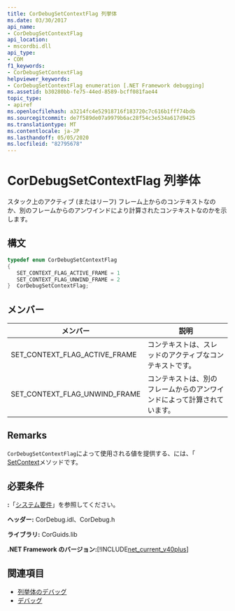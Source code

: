 ```yaml
---
title: CorDebugSetContextFlag 列挙体
ms.date: 03/30/2017
api_name:
- CorDebugSetContextFlag
api_location:
- mscordbi.dll
api_type:
- COM
f1_keywords:
- CorDebugSetContextFlag
helpviewer_keywords:
- CorDebugSetContextFlag enumeration [.NET Framework debugging]
ms.assetid: b30280bb-fe75-44ed-8589-bcff081fae44
topic_type:
- apiref
ms.openlocfilehash: a3214fc4e52918716f183720c7c616b1fff74bdb
ms.sourcegitcommit: de7f589de07a9979b6ac28f54c3e534a617d9425
ms.translationtype: MT
ms.contentlocale: ja-JP
ms.lasthandoff: 05/05/2020
ms.locfileid: "82795678"
---
```

# <a name="cordebugsetcontextflag-enumeration"></a>CorDebugSetContextFlag 列挙体
スタック上のアクティブ (またはリーフ) フレーム上からのコンテキストなのか、別のフレームからのアンワインドにより計算されたコンテキストなのかを示します。  
  
## <a name="syntax"></a>構文  
  
```cpp  
typedef enum CorDebugSetContextFlag  
{  
   SET_CONTEXT_FLAG_ACTIVE_FRAME = 1  
   SET_CONTEXT_FLAG_UNWIND_FRAME = 2  
}  CorDebugSetContextFlag;  
```  
  
## <a name="members"></a>メンバー  
  
|メンバー|説明|  
|------------|-----------------|  
|SET_CONTEXT_FLAG_ACTIVE_FRAME|コンテキストは、スレッドのアクティブなコンテキストです。|  
|SET_CONTEXT_FLAG_UNWIND_FRAME|コンテキストは、別のフレームからのアンワインドによって計算されています。|  
  
## <a name="remarks"></a>Remarks  
 `CorDebugSetContextFlag`によって使用される値を提供する、には、「 [SetContext](icordebugstackwalk-setcontext-method.md)メソッドです。  
  
## <a name="requirements"></a>必要条件  
 **:**「[システム要件](../../get-started/system-requirements.md)」を参照してください。  
  
 **ヘッダー:** CorDebug.idl、CorDebug.h  
  
 **ライブラリ:** CorGuids.lib  
  
 **.NET Framework のバージョン:**[!INCLUDE[net_current_v40plus](../../../../includes/net-current-v40plus-md.md)]  
  
## <a name="see-also"></a>関連項目

- [列挙体のデバッグ](debugging-enumerations.md)
- [デバッグ](index.md)
